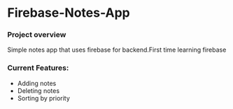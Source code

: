 # Firebase-Notes-App

### Project overview
Simple notes app that uses firebase for backend.First time learning firebase<br/>

### Current Features:
-  Adding notes
- Deleting notes
- Sorting by priority


